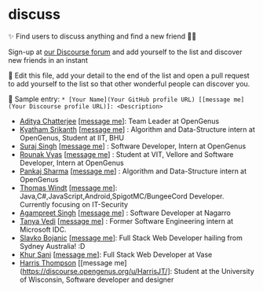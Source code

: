 # discuss

:sparkles: Find users to discuss anything and find a new friend :man_cartwheeling: 

Sign-up at [our Discourse forum](https://discourse.opengenus.org/) and add yourself to the list and discover new friends in an instant

:loudspeaker: Edit this file, add your detail to the end of the list and open a pull request to add yourself to the list so that other wonderful people can discover you. 

:pushpin: Sample entry: 
`* [Your Name](Your GitHub profile URL) [[message me](Your Discourse profile URL)]: <Description>`

* [Aditya Chatterjee](https://github.com/AdiChat) [[message me](https://discourse.opengenus.org/u/aditya/summary)]: Team Leader at OpenGenus
* [Kyatham Srikanth](https://github.com/kyathamsrikanth) [[message me](https://discourse.opengenus.org/u/kyatham_srikanth/summary)] : Algorithm and Data-Structure intern at OpenGenus, Student at IIT, BHU
* [Suraj Singh](https://github.com/Akatsuki06) [[message me](https://discourse.opengenus.org/u/suraznegi)] : Software Developer, Intern at OpenGenus 
* [Rounak Vyas](https://github.com/itsron717) [[message me](https://discourse.opengenus.org/u/itsron143)] : Student at VIT, Vellore and Software Developer, Intern at OpenGenus
* [Pankaj Sharma](https://github.com/pankaj1181998) [[message me](https://discourse.opengenus.org/u/sharmapankaj090)] : Algorithm and Data-Structure intern at OpenGenus
* [Thomas Windt](WOLFI3654) [[message me](https://discourse.opengenus.org/u/WOLFI3654/)]: Java,C#,JavaScript,Android,SpigotMC/BungeeCord Developer. Currently focusing on IT-Security
* [Agampreet Singh](https://github.com/agampreetsingh) [[message me](https://discourse.opengenus.org/u/agampreetsingh)] : Software Developer at Nagarro
* [Tanya Vedi]( https://github.com/tanya-vedi) [[message me](https://discourse.opengenus.org/u/tanya-vedi)] : Former Software Engineering intern at Microsoft IDC. 
* [Slavko Bojanic](https://github.com/slavkobojanic) [[message me](https://discourse.opengenus.org/u/slavkobojanic/)]: Full Stack Web Developer hailing from Sydney Australia! :D
* [Khur Sani](https://github.com/khursani8) [[message me](https://discourse.opengenus.org/u/khursani8/)]: Full Stack Web Developer at Vase
* [Harris Thompson](https://github.com/harrisjt) [[message me](https://discourse.opengenus.org/u/HarrisJT/]: Student at the University of Wisconsin, Software developer and designer
